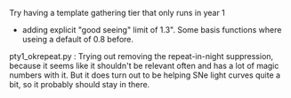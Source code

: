 Try having a template gathering tier that only runs in year 1

* adding explicit "good seeing" limit of 1.3". Some basis functions where useing a default of 0.8 before.


pty1_okrepeat.py : Trying out removing the repeat-in-night suppression, because it seems like 
it shouldn't be relevant often and has a lot of magic numbers with it. But it does turn out to be helping SNe light curves quite a bit, so it probably should stay in there.

